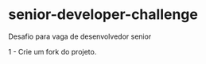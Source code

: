 # senior-developer-challenge
Desafio para vaga de desenvolvedor senior

1 - Crie um fork do projeto.
